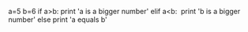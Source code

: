 a=5
b=6
if a>b:
  print 'a is a bigger number'
elif a<b:
  print 'b is a bigger number'
else
  print 'a equals b'
